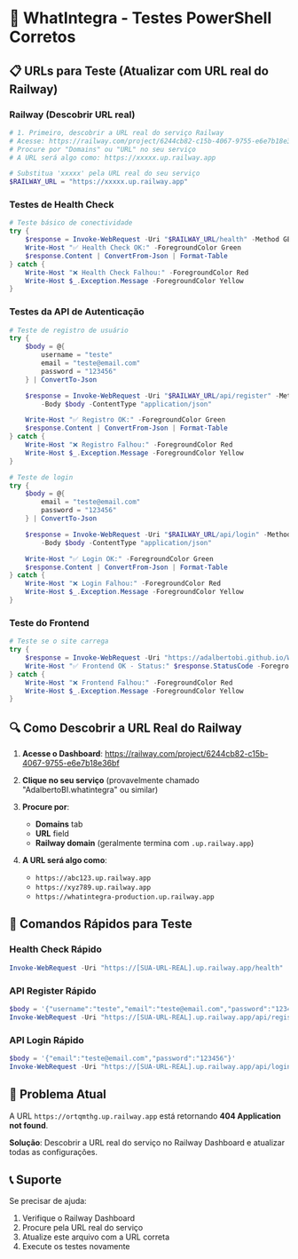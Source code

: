 # 🧪 WhatIntegra - Testes PowerShell Corretos

## 📋 URLs para Teste (Atualizar com URL real do Railway)

### Railway (Descobrir URL real)
```powershell
# 1. Primeiro, descobrir a URL real do serviço Railway
# Acesse: https://railway.com/project/6244cb82-c15b-4067-9755-e6e7b18e36bf
# Procure por "Domains" ou "URL" no seu serviço
# A URL será algo como: https://xxxxx.up.railway.app

# Substitua 'xxxxx' pela URL real do seu serviço
$RAILWAY_URL = "https://xxxxx.up.railway.app"
```

### Testes de Health Check
```powershell
# Teste básico de conectividade
try {
    $response = Invoke-WebRequest -Uri "$RAILWAY_URL/health" -Method GET
    Write-Host "✅ Health Check OK:" -ForegroundColor Green
    $response.Content | ConvertFrom-Json | Format-Table
} catch {
    Write-Host "❌ Health Check Falhou:" -ForegroundColor Red
    Write-Host $_.Exception.Message -ForegroundColor Yellow
}
```

### Testes da API de Autenticação
```powershell
# Teste de registro de usuário
try {
    $body = @{
        username = "teste"
        email = "teste@email.com"
        password = "123456"
    } | ConvertTo-Json

    $response = Invoke-WebRequest -Uri "$RAILWAY_URL/api/register" -Method POST `
        -Body $body -ContentType "application/json"

    Write-Host "✅ Registro OK:" -ForegroundColor Green
    $response.Content | ConvertFrom-Json | Format-Table
} catch {
    Write-Host "❌ Registro Falhou:" -ForegroundColor Red
    Write-Host $_.Exception.Message -ForegroundColor Yellow
}

# Teste de login
try {
    $body = @{
        email = "teste@email.com"
        password = "123456"
    } | ConvertTo-Json

    $response = Invoke-WebRequest -Uri "$RAILWAY_URL/api/login" -Method POST `
        -Body $body -ContentType "application/json"

    Write-Host "✅ Login OK:" -ForegroundColor Green
    $response.Content | ConvertFrom-Json | Format-Table
} catch {
    Write-Host "❌ Login Falhou:" -ForegroundColor Red
    Write-Host $_.Exception.Message -ForegroundColor Yellow
}
```

### Teste do Frontend
```powershell
# Teste se o site carrega
try {
    $response = Invoke-WebRequest -Uri "https://adalbertobi.github.io/WhatIntegra/site/" -Method GET
    Write-Host "✅ Frontend OK - Status:" $response.StatusCode -ForegroundColor Green
} catch {
    Write-Host "❌ Frontend Falhou:" -ForegroundColor Red
    Write-Host $_.Exception.Message -ForegroundColor Yellow
}
```

## 🔍 Como Descobrir a URL Real do Railway

1. **Acesse o Dashboard**: https://railway.com/project/6244cb82-c15b-4067-9755-e6e7b18e36bf

2. **Clique no seu serviço** (provavelmente chamado "AdalbertoBI.whatintegra" ou similar)

3. **Procure por**:
   - **Domains** tab
   - **URL** field
   - **Railway domain** (geralmente termina com `.up.railway.app`)

4. **A URL será algo como**:
   - `https://abc123.up.railway.app`
   - `https://xyz789.up.railway.app`
   - `https://whatintegra-production.up.railway.app`

## 📝 Comandos Rápidos para Teste

### Health Check Rápido
```powershell
Invoke-WebRequest -Uri "https://[SUA-URL-REAL].up.railway.app/health" | Select-Object -ExpandProperty Content
```

### API Register Rápido
```powershell
$body = '{"username":"teste","email":"teste@email.com","password":"123456"}'
Invoke-WebRequest -Uri "https://[SUA-URL-REAL].up.railway.app/api/register" -Method POST -Body $body -ContentType "application/json"
```

### API Login Rápido
```powershell
$body = '{"email":"teste@email.com","password":"123456"}'
Invoke-WebRequest -Uri "https://[SUA-URL-REAL].up.railway.app/api/login" -Method POST -Body $body -ContentType "application/json"
```

## 🎯 Problema Atual

A URL `https://ortqmthg.up.railway.app` está retornando **404 Application not found**.

**Solução**: Descobrir a URL real do serviço no Railway Dashboard e atualizar todas as configurações.

## 📞 Suporte

Se precisar de ajuda:
1. Verifique o Railway Dashboard
2. Procure pela URL real do serviço
3. Atualize este arquivo com a URL correta
4. Execute os testes novamente